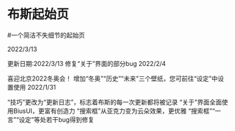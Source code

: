 # 布斯起始页
#一个简洁不失细节的起始页



2022/3/13

更新日期:2022/3/13
修复“关于”界面的部分bug
2022/2/4

喜迎北京2022冬奥会！
增加“冬奥”“历史”“未来”三个壁纸，您可前往“设定”中设置使用
2022/1/31

“技巧”更改为“更新日志”，标志着布斯的每一次更新都将被记录
“关于”界面全面使用BiusUI，更富有创造力
“搜索框”从亚克力变为云朵效果，更优雅
“搜索框”“一言”“设定”等处若干bug得到修复

